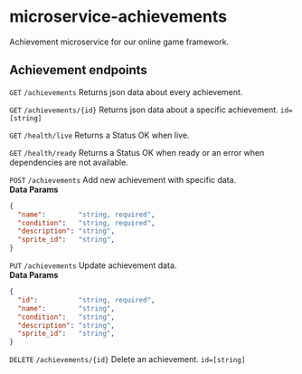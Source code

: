 # microservice-achievements
Achievement microservice for our online game framework.

## Achievement endpoints

`GET` `/achievements` Returns json data about every achievement.

`GET` `/achievements/{id}` Returns json data about a specific achievement. `id=[string]`

`GET` `/health/live` Returns a Status OK when live.

`GET` `/health/ready` Returns a Status OK when ready or an error when dependencies are not available.

`POST` `/achievements` Add new achievement with specific data. </br>
__Data Params__
```json
{
  "name":        "string, required",
  "condition":   "string, required",
  "description": "string",
  "sprite_id":   "string",
}
```

`PUT` `/achievements` Update achievement data. </br>
__Data Params__
```json
{
  "id":          "string, required",
  "name":        "string",
  "condition":   "string",
  "description": "string",
  "sprite_id":   "string",
}
```

`DELETE` `/achievements/{id}` Delete an achievement.  `id=[string]`
